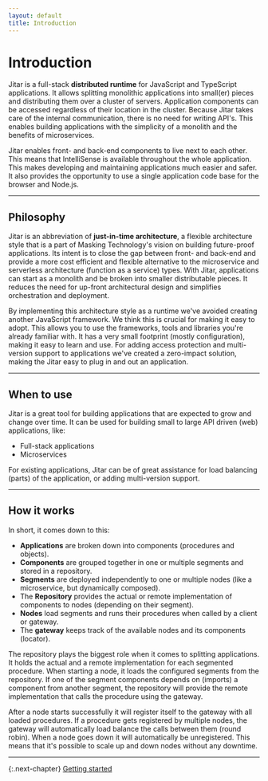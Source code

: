 ```yaml
---
layout: default
title: Introduction
---
```


# Introduction

Jitar is a full-stack **distributed runtime** for JavaScript and TypeScript applications. It allows splitting monolithic applications into small(er) pieces and distributing them over a cluster of servers. Application components can be accessed regardless of their location in the cluster. Because Jitar takes care of the internal communication, there is no need for writing API's. This enables building applications with the simplicity of a monolith and the benefits of microservices.

Jitar enables front- and back-end components to live next to each other. This means that IntelliSense is available throughout the whole application. This makes developing and maintaining applications much easier and safer. It also provides the opportunity to use a single application code base for the browser and Node.js.

---

## Philosophy

Jitar is an abbreviation of **just-in-time architecture**, a flexible architecture style that is a part of Masking Technology's vision on building future-proof applications. Its intent is to close the gap between front- and back-end and provide a more cost efficient and flexible alternative to the microservice and serverless architecture (function as a service) types. With Jitar, applications can start as a monolith and be broken into smaller distributable pieces. It reduces the need for up-front architectural design and simplifies orchestration and deployment.

By implementing this architecture style as a runtime we've avoided creating another JavaScript framework. We think this is crucial for making it easy to adopt. This allows you to use the frameworks, tools and libraries you're already familiar with. It has a very small footprint (mostly configuration), making it easy to learn and use. For adding access protection and multi-version support to applications we've created a zero-impact solution, making the Jitar easy to plug in and out an application.

---

## When to use

Jitar is a great tool for building applications that are expected to grow and change over time. It can be used for building small to large API driven (web) applications, like:

* Full-stack applications
* Microservices

For existing applications, Jitar can be of great assistance for load balancing (parts) of the application, or adding multi-version support.

---

## How it works

In short, it comes down to this:

* **Applications** are broken down into components (procedures and objects).
* **Components** are grouped together in one or multiple segments and stored in a repository.
* **Segments** are deployed independently to one or multiple nodes (like a microservice, but dynamically composed).
* The **Repository** provides the actual or remote implementation of components to nodes (depending on their segment).
* **Nodes** load segments and runs their procedures when called by a client or gateway.
* The **gateway** keeps track of the available nodes and its components (locator).

The repository plays the biggest role when it comes to splitting applications. It holds the actual and a remote implementation for each segmented procedure. When starting a node, it loads the configured segments from the repository. If one of the segment components depends on (imports) a component from another segment, the repository will provide the remote implementation that calls the procedure using the gateway.

After a node starts successfully it will register itself to the gateway with all loaded procedures. If a procedure gets registered by multiple nodes, the gateway will automatically load balance the calls between them (round robin). When a node goes down it will automatically be unregistered. This means that it's possible to scale up and down nodes without any downtime.

---

{:.next-chapter}
[Getting started](02_getting_started.html)
